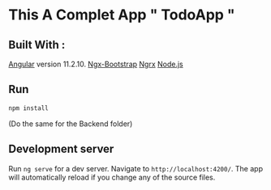# This A Complet App " TodoApp " 

## Built With :

[Angular](https://angular.io/) version 11.2.10.
[Ngx-Bootstrap](https://valor-software.com/ngx-bootstrap/)
[Ngrx](https://ngrx.io/)
[Node.js](https://nodejs.org/)

## Run

```bash
npm install
```

(Do the same for the Backend folder)

## Development server

Run `ng serve` for a dev server. Navigate to `http://localhost:4200/`. The app will automatically reload if you change any of the source files.
